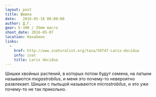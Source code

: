 ```yaml
---
layout: post
title: Шишка
date:   2016-05-18 00:00:00
author: Д.Г.
gear: E-300 / 35mm macro
shoot_date: 2016-05-07
location: Нахабино
links:
  -
    href: http://www.inaturalist.org/taxa/59747-Larix-decidua
    info: inat
    title: Larix decidua
---
```


Шишки хвойных растений, в которых потом будут семена, на латыни называются _megastrobilus_, и меня это почему-то невероятно развлекает. Шишки с пыльцой называются _microstrobilus_, и это уже почему-то не так прикольно.

